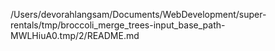 /Users/devorahlangsam/Documents/WebDevelopment/super-rentals/tmp/broccoli_merge_trees-input_base_path-MWLHiuA0.tmp/2/README.md